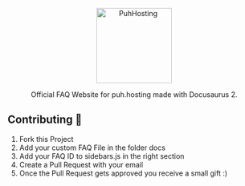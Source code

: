 <p align="center">
  <a href="https://www.puh.hosting">
    <img alt="PuhHosting" src="https://cdn.puh.hosting/puhhosting/Logo/App.png" width="150" />
  </a>
</p>
<p align="center">
  Official FAQ Website for puh.hosting made with Docusaurus 2.
</p>

## Contributing 🔧
1. Fork this Project
2. Add your custom FAQ File in the folder docs
3. Add your FAQ ID to sidebars.js in the right section
4. Create a Pull Request with your email
5. Once the Pull Request gets approved you receive a small gift :)
